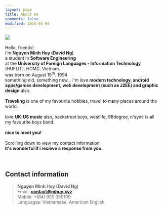 ```yaml
---
layout: page
title: About me
comments: false
modified: 2014-04-04
---
```


<img src="https://i.imgur.com/d1GWJoq.jpg"> <br>
<br>
Hello, friends! <br>i'm <b>Nguyen Minh Huy (David Ng)</b><br>
a student in <b>Software Engineering</b> <br>at the <b>University of Foreign Languages - Information Technology</b> (HUFLIT). HCMC. Vietnam. <br> was born on August 15<sup>th</sup>. 1994 <br> something old, something new...
I'm love <b>modern technology, android apps/games development, web development (such as J2EE) and graphic design</b> also. <br>
<br>
<b>Traveling</b> is one of my favourite hobbies, travel to many places around the world. <br>
<br>
love <b>UK-US music</b> also, backstreet boys, westlife, 98degree, n'sync is all my favourite boys band.
<br>
<br>
<b>nice to meet you!</b>
<br>
<br>
Scrolling down to view my contact information <br>
<b>it's wonderful if i recieve a response from you.</b>
<br><br><br>


<h2>Contact information</h2>

> <b>Nguyen Minh Huy (David Ng)</b><br>
> Email: <b>contact@mhuy.xyz</b><br>
> Mobile: +(84) 935 059109<br>
> Languages: Vietnamese, American English<br>


